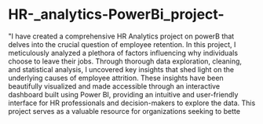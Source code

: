 # HR-_analytics-PowerBi_project-
"I have created a comprehensive HR Analytics project on powerB that delves into the crucial question of employee retention. 
In this project, I meticulously analyzed a plethora of factors influencing why individuals choose to leave their jobs. 
Through thorough data exploration, cleaning, and statistical analysis, I uncovered key insights that shed light on the underlying causes of employee attrition.
These insights have been beautifully visualized and made accessible through an interactive dashboard built using Power BI, providing an intuitive and user-friendly interface for HR professionals and decision-makers to explore the data. This project serves as a valuable resource for organizations seeking to bette
